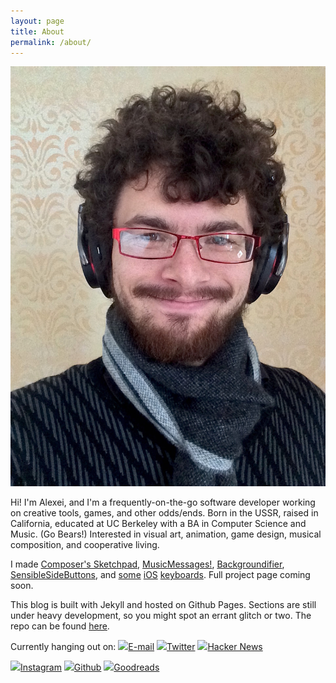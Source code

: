 ```yaml
---
layout: page
title: About
permalink: /about/
---
```

<img src="/images/avatar.jpg" class="about-photo bold-shadow" />

Hi! I'm Alexei, and I'm a frequently-on-the-go software developer working on creative tools, games, and other odds/ends. Born in the USSR, raised in California, educated at UC Berkeley with a BA in Computer Science and Music. (Go Bears!) Interested in visual art, animation, game design, musical composition, and cooperative living.

I made [Composer's Sketchpad](http://composerssketchpad.com/), [MusicMessages!](http://musicmessages.io/), [Backgroundifier](http://backgroundifier.archagon.net/), [SensibleSideButtons](http://sensible-side-buttons.archagon.net/), and [some](http://translit-keyboard.archagon.net/) [iOS](http://keyboards.archagon.net/) [keyboards](https://github.com/archagon/tasty-imitation-keyboard). Full project page coming soon.

This blog is built with Jekyll and hosted on Github Pages. Sections are still under heavy development, so you might spot an errant glitch or two. The repo can be found [here](https://github.com/archagon/archagon.net).

Currently hanging out on: <span class="about-social">
<a class="about-icon-container" href="mailto:{{ site.email }}"><img class="about-social-icon" src="{{ site.baseurl }}/images/social-icons/email.svg" /><span class="about-social-service">E-mail</span></a>
<a class="about-icon-container" href="https://twitter.com/{{ site.twitter }}"><img class="about-social-icon" src="{{ site.baseurl }}/images/social-icons/twitter.svg" /><span class="about-social-service">Twitter</span></a>
<a class="about-icon-container" href="https://news.ycombinator.com/user?id={{ site.hackernews }}"><img class="about-social-icon" src="{{ site.baseurl }}/images/social-icons/hackernews.png" /><span class="about-social-service">Hacker News</span></a>
<!-- <a class="about-icon-container" href="https://www.reddit.com/user/{{ site.reddit }}"><img class="about-social-icon" src="{{ site.baseurl }}/images/social-icons/reddit.png" /><span class="about-social-service">Reddit</span></a> -->
<a class="about-icon-container" href="https://instagram.com/{{ site.instagram }}"><img class="about-social-icon" src="{{ site.baseurl }}/images/social-icons/instagram.svg" /><span class="about-social-service">Instagram</span></a>
<a class="about-icon-container" href="https://github.com/{{ site.github }}"><img class="about-social-icon" src="{{ site.baseurl }}/images/social-icons/github.svg" /><span class="about-social-service">Github</span></a>
<a class="about-icon-container" href="https://www.goodreads.com/user/show/{{ site.goodreads }}"><img class="about-social-icon" src="{{ site.baseurl }}/images/social-icons/goodreads_icon_100x100.png" /><span class="about-social-service">Goodreads</span></a>
</span>
    